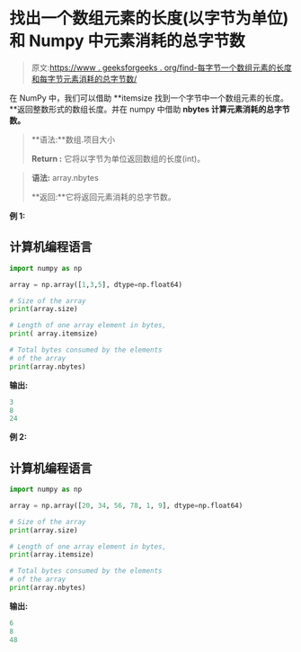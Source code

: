 # 找出一个数组元素的长度(以字节为单位)和 Numpy 中元素消耗的总字节数

> 原文:[https://www . geeksforgeeks . org/find-每字节一个数组元素的长度和每字节元素消耗的总字节数/](https://www.geeksforgeeks.org/find-length-of-one-array-element-in-bytes-and-total-bytes-consumed-by-the-elements-in-numpy/)

在 NumPy 中，我们可以借助 **itemsize 找到一个字节中一个数组元素的长度。**返回整数形式的数组长度。并在 numpy 中借助 **nbytes 计算元素消耗的总字节数。**

> **语法:**数组.项目大小
> 
> **Return :** 它将以字节为单位返回数组的长度(int)。

> **语法:** array.nbytes
> 
> **返回:**它将返回元素消耗的总字节数。

**例 1:**

## 计算机编程语言

```py
import numpy as np

array = np.array([1,3,5], dtype=np.float64)

# Size of the array
print(array.size)

# Length of one array element in bytes,
print( array.itemsize)

# Total bytes consumed by the elements
# of the array
print(array.nbytes)
```

**输出:**

```py
3
8
24
```

**例 2:**

## 计算机编程语言

```py
import numpy as np

array = np.array([20, 34, 56, 78, 1, 9], dtype=np.float64)

# Size of the array
print(array.size)

# Length of one array element in bytes,
print(array.itemsize)

# Total bytes consumed by the elements
# of the array
print(array.nbytes)
```

**输出:**

```py
6
8
48
```